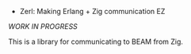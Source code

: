 * Zerl: Making Erlang + Zig communication EZ

*WORK IN PROGRESS*

This is a library for communicating to BEAM from Zig.
